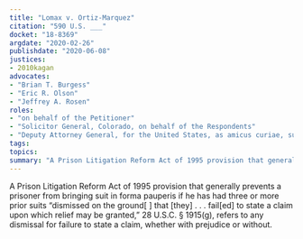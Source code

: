 ```yaml
---
title: "Lomax v. Ortiz-Marquez"
citation: "590 U.S. ___"
docket: "18-8369"
argdate: "2020-02-26"
publishdate: "2020-06-08"
justices:
- 2010kagan
advocates:
- "Brian T. Burgess"
- "Eric R. Olson"
- "Jeffrey A. Rosen"
roles:
- "on behalf of the Petitioner"
- "Solicitor General, Colorado, on behalf of the Respondents"
- "Deputy Attorney General, for the United States, as amicus curiae, supporting the Respondents"
tags:
topics:
summary: "A Prison Litigation Reform Act of 1995 provision that generally prevents a prisoner from bringing suit in forma pauperis if he has had three or more prior suits “dismissed on the ground[ ] that [they] . . . fail[ed] to state a claim upon which relief may be granted,” 28 U.S.C. § 1915(g), refers to any dismissal for failure to state a claim, whether with prejudice or without."
---
```

A Prison Litigation Reform Act of 1995 provision that generally prevents a prisoner from bringing suit in forma pauperis if he has had three or more prior suits “dismissed on the ground[ ] that [they] . . . fail[ed] to state a claim upon which relief may be granted,” 28 U.S.C. § 1915(g), refers to any dismissal for failure to state a claim, whether with prejudice or without.